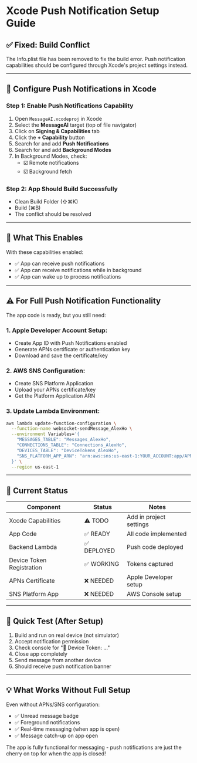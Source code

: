 # Xcode Push Notification Setup Guide

## ✅ **Fixed: Build Conflict**

The Info.plist file has been removed to fix the build error. Push notification capabilities should be configured through Xcode's project settings instead.

---

## 🔧 **Configure Push Notifications in Xcode**

### **Step 1: Enable Push Notifications Capability**
1. Open `MessageAI.xcodeproj` in Xcode
2. Select the **MessageAI** target (top of file navigator)
3. Click on **Signing & Capabilities** tab
4. Click the **+ Capability** button
5. Search for and add **Push Notifications**
6. Search for and add **Background Modes**
7. In Background Modes, check:
   - ☑️ Remote notifications
   - ☑️ Background fetch

### **Step 2: App Should Build Successfully**
- Clean Build Folder (⇧⌘K)
- Build (⌘B)
- The conflict should be resolved

---

## 📱 **What This Enables**

With these capabilities enabled:
- ✅ App can receive push notifications
- ✅ App can receive notifications while in background
- ✅ App can wake up to process notifications

---

## ⚠️ **For Full Push Notification Functionality**

The app code is ready, but you still need:

### **1. Apple Developer Account Setup:**
- Create App ID with Push Notifications enabled
- Generate APNs certificate or authentication key
- Download and save the certificate/key

### **2. AWS SNS Configuration:**
- Create SNS Platform Application
- Upload your APNs certificate/key
- Get the Platform Application ARN

### **3. Update Lambda Environment:**
```bash
aws lambda update-function-configuration \
  --function-name websocket-sendMessage_AlexHo \
  --environment Variables='{
    "MESSAGES_TABLE": "Messages_AlexHo",
    "CONNECTIONS_TABLE": "Connections_AlexHo",
    "DEVICES_TABLE": "DeviceTokens_AlexHo",
    "SNS_PLATFORM_APP_ARN": "arn:aws:sns:us-east-1:YOUR_ACCOUNT:app/APNS_SANDBOX/MessageAI"
  }' \
  --region us-east-1
```

---

## 🎯 **Current Status**

| Component | Status | Notes |
|-----------|--------|-------|
| Xcode Capabilities | ⚠️ TODO | Add in project settings |
| App Code | ✅ READY | All code implemented |
| Backend Lambda | ✅ DEPLOYED | Push code deployed |
| Device Token Registration | ✅ WORKING | Tokens captured |
| APNs Certificate | ❌ NEEDED | Apple Developer setup |
| SNS Platform App | ❌ NEEDED | AWS Console setup |

---

## 🚀 **Quick Test (After Setup)**

1. Build and run on real device (not simulator)
2. Accept notification permission
3. Check console for "📱 Device Token: ..."
4. Close app completely
5. Send message from another device
6. Should receive push notification banner

---

## 💡 **What Works Without Full Setup**

Even without APNs/SNS configuration:
- ✅ Unread message badge
- ✅ Foreground notifications
- ✅ Real-time messaging (when app is open)
- ✅ Message catch-up on app open

The app is fully functional for messaging - push notifications are just the cherry on top for when the app is closed!
